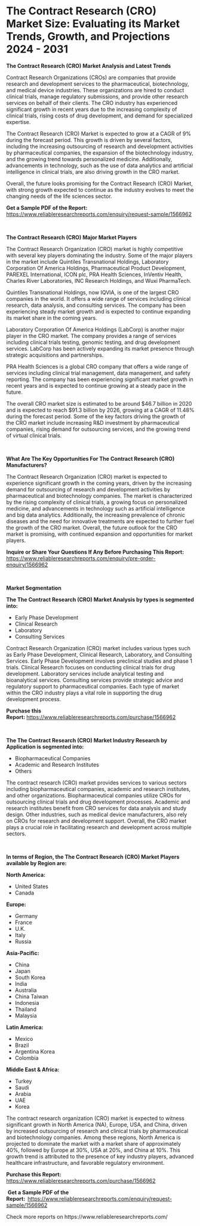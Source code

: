 <p><h1>The Contract Research (CRO) Market Size: Evaluating its Market Trends, Growth, and Projections 2024 - 2031</h1></p><p><strong>The Contract Research (CRO) Market Analysis and Latest Trends</strong></p>
<p><p>Contract Research Organizations (CROs) are companies that provide research and development services to the pharmaceutical, biotechnology, and medical device industries. These organizations are hired to conduct clinical trials, manage regulatory submissions, and provide other research services on behalf of their clients. The CRO industry has experienced significant growth in recent years due to the increasing complexity of clinical trials, rising costs of drug development, and demand for specialized expertise.</p><p>The Contract Research (CRO) Market is expected to grow at a CAGR of 9% during the forecast period. This growth is driven by several factors, including the increasing outsourcing of research and development activities by pharmaceutical companies, the expansion of the biotechnology industry, and the growing trend towards personalized medicine. Additionally, advancements in technology, such as the use of data analytics and artificial intelligence in clinical trials, are also driving growth in the CRO market.</p><p>Overall, the future looks promising for the Contract Research (CRO) Market, with strong growth expected to continue as the industry evolves to meet the changing needs of the life sciences sector.</p></p>
<p><strong>Get a Sample PDF of the Report:&nbsp;</strong> <a href="https://www.reliableresearchreports.com/enquiry/request-sample/1566962">https://www.reliableresearchreports.com/enquiry/request-sample/1566962</a></p>
<p>&nbsp;</p>
<p><strong>The Contract Research (CRO) Major Market Players</strong></p>
<p><p>The Contract Research Organization (CRO) market is highly competitive with several key players dominating the industry. Some of the major players in the market include Quintiles Transnational Holdings, Laboratory Corporation Of America Holdings, Pharmaceutical Product Development, PAREXEL International, ICON plc, PRA Health Sciences, InVentiv Health, Charles River Laboratories, INC Research Holdings, and Wuxi PharmaTech.</p><p>Quintiles Transnational Holdings, now IQVIA, is one of the largest CRO companies in the world. It offers a wide range of services including clinical research, data analysis, and consulting services. The company has been experiencing steady market growth and is expected to continue expanding its market share in the coming years.</p><p>Laboratory Corporation Of America Holdings (LabCorp) is another major player in the CRO market. The company provides a range of services including clinical trials testing, genomic testing, and drug development services. LabCorp has been actively expanding its market presence through strategic acquisitions and partnerships.</p><p>PRA Health Sciences is a global CRO company that offers a wide range of services including clinical trial management, data management, and safety reporting. The company has been experiencing significant market growth in recent years and is expected to continue growing at a steady pace in the future.</p><p>The overall CRO market size is estimated to be around $46.7 billion in 2020 and is expected to reach $91.3 billion by 2026, growing at a CAGR of 11.48% during the forecast period. Some of the key factors driving the growth of the CRO market include increasing R&D investment by pharmaceutical companies, rising demand for outsourcing services, and the growing trend of virtual clinical trials.</p></p>
<p>&nbsp;</p>
<p><strong>What Are The Key Opportunities For The Contract Research (CRO) Manufacturers?</strong></p>
<p><p>The Contract Research Organization (CRO) market is expected to experience significant growth in the coming years, driven by the increasing demand for outsourcing of research and development activities by pharmaceutical and biotechnology companies. The market is characterized by the rising complexity of clinical trials, a growing focus on personalized medicine, and advancements in technology such as artificial intelligence and big data analytics. Additionally, the increasing prevalence of chronic diseases and the need for innovative treatments are expected to further fuel the growth of the CRO market. Overall, the future outlook for the CRO market is promising, with continued expansion and opportunities for market players.</p></p>
<p><strong>Inquire or Share Your Questions If Any Before Purchasing This Report:</strong> <a href="https://www.reliableresearchreports.com/enquiry/pre-order-enquiry/1566962">https://www.reliableresearchreports.com/enquiry/pre-order-enquiry/1566962</a></p>
<p>&nbsp;</p>
<p><strong>Market Segmentation</strong></p>
<p><strong>The The Contract Research (CRO) Market Analysis by types is segmented into:</strong></p>
<p><ul><li>Early Phase Development</li><li>Clinical Research</li><li>Laboratory</li><li>Consulting Services</li></ul></p>
<p><p>Contract Research Organization (CRO) market includes various types such as Early Phase Development, Clinical Research, Laboratory, and Consulting Services. Early Phase Development involves preclinical studies and phase 1 trials. Clinical Research focuses on conducting clinical trials for drug development. Laboratory services include analytical testing and bioanalytical services. Consulting services provide strategic advice and regulatory support to pharmaceutical companies. Each type of market within the CRO industry plays a vital role in supporting the drug development process.</p></p>
<p><strong>Purchase this Report:&nbsp;</strong><a href="https://www.reliableresearchreports.com/purchase/1566962">https://www.reliableresearchreports.com/purchase/1566962</a></p>
<p>&nbsp;</p>
<p><strong>The The Contract Research (CRO) Market Industry Research by Application is segmented into:</strong></p>
<p><ul><li>Biopharmaceutical Companies</li><li>Academic and Research Institutes</li><li>Others</li></ul></p>
<p><p>The contract research (CRO) market provides services to various sectors including biopharmaceutical companies, academic and research institutes, and other organizations. Biopharmaceutical companies utilize CROs for outsourcing clinical trials and drug development processes. Academic and research institutes benefit from CRO services for data analysis and study design. Other industries, such as medical device manufacturers, also rely on CROs for research and development support. Overall, the CRO market plays a crucial role in facilitating research and development across multiple sectors.</p></p>
<p>&nbsp;</p>
<p><strong>In terms of Region, the The Contract Research (CRO) Market Players available by Region are:</strong></p>
<p>
    <p> <strong> North America: </strong>
        <ul>
            <li>United States</li>
            <li>Canada</li>
        </ul>
        </p> 
    <p> <strong> Europe: </strong>
        <ul>
            <li>Germany</li>
            <li>France</li>
            <li>U.K.</li>
            <li>Italy</li>
            <li>Russia</li>
        </ul>
        </p> 
    <p> <strong> Asia-Pacific: </strong>
        <ul>
            <li>China</li>
            <li>Japan</li>
            <li>South Korea</li>
            <li>India</li>
            <li>Australia</li>
            <li>China Taiwan</li>
            <li>Indonesia</li>
            <li>Thailand</li>
            <li>Malaysia</li>
        </ul>
        </p> 
    <p> <strong> Latin America: </strong>
        <ul>
            <li>Mexico</li>
            <li>Brazil</li>
            <li>Argentina Korea</li>
            <li>Colombia</li>
        </ul>
        </p> 
    <p> <strong> Middle East & Africa: </strong>
        <ul>
            <li>Turkey</li>
            <li>Saudi</li>
            <li>Arabia</li>
            <li>UAE</li>
            <li>Korea</li>
        </ul>
    </p>
    </p>
<p><p>The contract research organization (CRO) market is expected to witness significant growth in North America (NA), Europe, USA, and China, driven by increased outsourcing of research and clinical trials by pharmaceutical and biotechnology companies. Among these regions, North America is projected to dominate the market with a market share of approximately 40%, followed by Europe at 30%, USA at 20%, and China at 10%. This growth trend is attributed to the presence of key industry players, advanced healthcare infrastructure, and favorable regulatory environment.</p></p>
<p><strong>Purchase this Report: </strong><a href="https://www.reliableresearchreports.com/purchase/1566962">https://www.reliableresearchreports.com/purchase/1566962</a></p>
<p>&nbsp;<strong>Get a Sample PDF of the Report:&nbsp;&nbsp;</strong><a href="https://www.reliableresearchreports.com/enquiry/request-sample/1566962">https://www.reliableresearchreports.com/enquiry/request-sample/1566962</a></p>
<p><strong></strong></p>
<p>Check more reports on https://www.reliableresearchreports.com/</p>